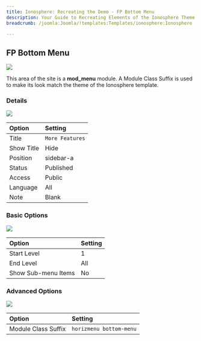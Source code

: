 ```yaml
---
title: Ionosphere: Recreating the Demo - FP Bottom Menu
description: Your Guide to Recreating Elements of the Ionosphere Theme for Joomla
breadcrumb: /joomla:Joomla/!templates:Templates/ionosphere:Ionosphere

---
```


FP Bottom Menu
----
![][demo]

This area of the site is a **mod_menu** module. A Module Class Suffix is used to make its look match the theme of the Ionosphere template.

### Details
![][demo2]

| Option            | Setting           |  
| :---------------- | :---------------- |  
| Title             | `More Features`   |  
| Show Title        | Hide              |  
| Position          | sidebar-a         |  
| Status            | Published         |  
| Access            | Public            |   
| Language          | All               |  
| Note              | Blank             |  

### Basic Options
![][demo3]

| Option              | Setting          |  
| :------------------ | :--------------- |  
| Start Level         | 1                |  
| End Level           | All              |  
| Show Sub-menu Items | No               |  

### Advanced Options
![][demo4]

| Option              | Setting                 |  
| :------------------ | :---------------------- |  
| Module Class Suffix | `horizmenu bottom-menu` |   

[demo]: assets/demo_9.jpeg
[demo2]: assets/bottom_1.jpeg
[demo3]: assets/bottom_2.jpeg
[demo4]: assets/bottom_3.jpeg